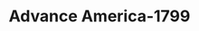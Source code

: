 ---
f_zip-code: 42301
f_state-code: KY
title: Advance America-1799
f_phone: 270-684-1101
f_city-only: Owensboro
f_address: 3600 Frederica Street Suite G Owensboro
f_location-unique-id: '1799'
slug: advance-america-1799
updated-on: '2024-05-30T13:46:58.046Z'
created-on: '2024-05-30T13:36:59.803Z'
published-on: '2024-05-30T13:54:32.469Z'
f_city-state: cms/city/owensboro-ky.md
f_company: cms/company/advance-america.md
f_state: cms/state/kentucky.md
layout: '[payday-loan].html'
tags: payday-loan
---